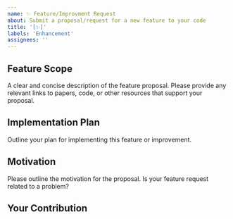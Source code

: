 ```yaml
---
name: ✨ Feature/Improvment Request
about: Submit a proposal/request for a new feature to your code
title: '[✨]'
labels: 'Enhancement'
assignees: ''
---
```


<!--- Provide a general summary of the request in the Title above -->

## Feature Scope 
A clear and concise description of the feature proposal. Please provide any relevant links to papers, code, or other resources that support your proposal.

## Implementation Plan
Outline your plan for implementing this feature or improvement.

## Motivation
Please outline the motivation for the proposal. Is your feature request related to a problem?

## Your Contribution
